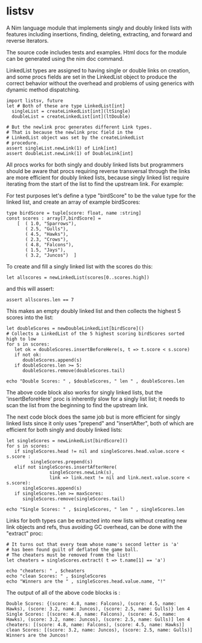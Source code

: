 # listsv
A Nim language module that implements singly and doubly linked lists with features including insertions, 
finding, deleting, extracting, and forward and reverse iterators.

The source code includes tests and examples. Html docs for the module can be generated using the nim doc command.

LinkedList types are assigned to having single or double links on creation, and some procs fields are set in the LinkedList object to produce the correct behavior without the overhead and problems of using generics with dynamic method dispatching.

```
import listsv, future
let # Both of these are type LinkedList[int]
  singleList = createLinkedList[int](ltSingle)
  doubleList = createLinkedList[int](ltDouble)
  
# But the newlink proc generates different Link types.
# That is because the newlink proc field in the 
# LinkedList object was set by the createLinkedList
# procedure.
assert singleList.newLink(1) of Link[int]
assert doubleList.newLink(1) of DoubleLink[int]
```

All procs works for both singly and doubly linked lists but programmers should be aware that procs requiring reverse transversal through the links are more efficient for doubly linked lists, because singly linked list require iterating from the start of the list to find the upstream link. For example:

For test purposes let's define a type "birdScore" to be the value type for 
the linked list, and create an array of example birdScores:
```
type birdScore = tuple[score: float, name :string]
const scores : array[7,birdScore] = 
    [  ( 1.0, "Sparrows"), 
       ( 2.5, "Gulls"), 
       ( 4.5, "Hawks"),
       ( 2.3, "Crows"),
       ( 4.8, "Falcons"),
       ( 1.5, "Jays"),
       ( 3.2, "Juncos")  ]
```
To create and fill a singly linked list with the scores do this:
```
let allscores = newLinkedList(scores[0..scores.high])
```
and this will assert:
```
assert allscores.len == 7
```

This makes an empty doubly linked list and then collects the highest 5 scores into the list:
```
let doubleScores = newDoubleLinkedList[birdScore]()
# Collects a LinkedList of the 5 highest scoring birdScores sorted high to low
for s in scores:
   let ok = doubleScores.insertBeforeHere(s, t => t.score < s.score)
   if not ok:
      doubleScores.append(s)
   if doubleScores.len >= 5:
      doubleScores.remove(doubleScores.tail)
      
echo "Double Scores: " , $doubleScores, " len " , doubleScores.len
```
The above code block also works for singly linked lists, but the 'insertBeforeHere' proc is inherently slow for a singly list list; it needs to scan the list from the beginning to find the upstream link.

The next code block does the same job but is more efficient for singly linked lists since it only uses "prepend" and "insertAfter", both of which are efficient for both singly and doubly linked lists:
```
let singleScores = newLinkedList[birdScore]()
for s in scores:
   if singleScores.head != nil and singleScores.head.value.score < s.score :
         singleScores.prepend(s)
   elif not singleScores.insertAfterHere(
                singleScores.newLink(s),  
                link => link.next != nil and link.next.value.score < s.score):
      singleScores.append(s)
   if singleScores.len >= maxScores:
      singleScores.remove(singleScores.tail)
      
echo "Single Scores: " , $singleScores, " len " , singleScores.len
```
Links for both types can be extracted into new lists without creating new link objects and refs, thus avoiding GC overhead, can be done with the "extract" proc:

```
# It turns out that every team whose name's second letter is 'a' 
# has been found guilt of deflated the game ball.
# The cheaters must be removed fromm the list!
let cheaters = singleScores.extract( t => t.name[1] == 'a')

echo "cheaters: " , $cheaters
echo "clean Scores: " , $singleScores
echo "Winners are the " , singleScores.head.value.name, "!"
```
The output of all of the above code blocks is :
```
Double Scores: {(score: 4.8, name: Falcons), (score: 4.5, name: Hawks), (score: 3.2, name: Juncos), (score: 2.5, name: Gulls)} len 4
Single Scores: [(score: 4.8, name: Falcons), (score: 4.5, name: Hawks), (score: 3.2, name: Juncos), (score: 2.5, name: Gulls)] len 4
cheaters: [(score: 4.8, name: Falcons), (score: 4.5, name: Hawks)]
clean Scores: [(score: 3.2, name: Juncos), (score: 2.5, name: Gulls)]
Winners are the Juncos!
```





